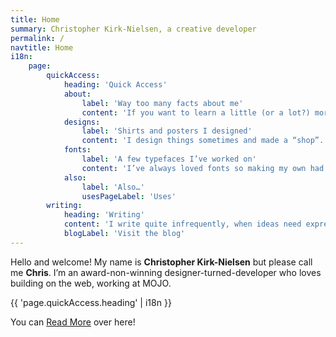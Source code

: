 ```yaml
---
title: Home
summary: Christopher Kirk-Nielsen, a creative developer
permalink: /
navtitle: Home
i18n:
    page:
        quickAccess:
            heading: 'Quick Access'
            about:
                label: 'Way too many facts about me'
                content: 'If you want to learn a little (or a lot?) more about me, this is the place. It’s… comprehensive, to say the least.'
            designs:
                label: 'Shirts and posters I designed'
                content: 'I design things sometimes and made a “shop”. Lots of dev stuff, movie stuff, gaming stuff…'
            fonts:
                label: 'A few typefaces I’ve worked on'
                content: 'I’ve always loved fonts so making my own had to happen. My humbles projects are available here.'
            also:
                label: 'Also…'
                usesPageLabel: 'Uses'
        writing:
            heading: 'Writing'
            content: 'I write quite infrequently, when ideas need expressing. If you want to read some of my ramblings, this is my latest. I’ve also got an RSS feed for the cool kids!'
            blogLabel: 'Visit the blog'
---
```


Hello and welcome! My name is **Christopher Kirk-Nielsen** but please call me **Chris**. I’m an award-non-winning designer-turned-developer who loves building on the web, working at MOJO.

{{ 'page.quickAccess.heading' | i18n }}

You can [Read More](/about) over here!